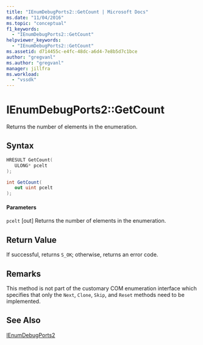 ```yaml
---
title: "IEnumDebugPorts2::GetCount | Microsoft Docs"
ms.date: "11/04/2016"
ms.topic: "conceptual"
f1_keywords:
  - "IEnumDebugPorts2::GetCount"
helpviewer_keywords:
  - "IEnumDebugPorts2::GetCount"
ms.assetid: d714455c-e4fc-48dc-a6d4-7e8b5d7c1bce
author: "gregvanl"
ms.author: "gregvanl"
manager: jillfra
ms.workload:
  - "vssdk"
---
```

# IEnumDebugPorts2::GetCount
Returns the number of elements in the enumeration.

## Syntax

```cpp
HRESULT GetCount(
   ULONG* pcelt
);
```

```csharp
int GetCount(
   out uint pcelt
);
```

#### Parameters
 `pcelt`
 [out] Returns the number of elements in the enumeration.

## Return Value
 If successful, returns `S_OK`; otherwise, returns an error code.

## Remarks
 This method is not part of the customary COM enumeration interface which specifies that only the `Next`, `Clone`, `Skip`, and `Reset` methods need to be implemented.

## See Also
 [IEnumDebugPorts2](../../../extensibility/debugger/reference/ienumdebugports2.md)